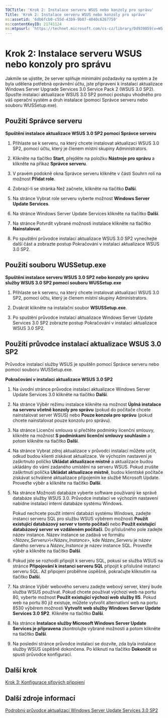 ```yaml
---
TOCTitle: 'Krok 2: Instalace serveru WSUS nebo konzoly pro správu'
Title: 'Krok 2: Instalace serveru WSUS nebo konzoly pro správu'
ms:assetid: '6db6fcb0-c55d-43b9-9b07-4040c6267759'
ms:contentKeyID: 21741124
ms:mtpsurl: 'https://technet.microsoft.com/cs-cz/library/Dd939859(v=WS.10)'
---
```


Krok 2: Instalace serveru WSUS nebo konzoly pro správu
======================================================

Jakmile se ujistíte, že server splňuje minimální požadavky na systém a že byla udělena potřebná oprávnění účtu, jste připraveni k instalaci aktualizace Windows Server Upgrade Services 3.0 Service Pack 2 (WSUS 3.0 SP2). Spusťte instalaci aktualizace WSUS 3.0 SP2 pomocí postupu vhodného pro váš operační systém a druh instalace (pomocí Správce serveru nebo souboru WUSSetup.exe).

Použití Správce serveru
-----------------------

**Spuštění instalace aktualizace WSUS 3.0 SP2 pomocí Správce serveru**
1.  Přihlaste se k serveru, na který chcete instalovat aktualizaci WSUS 3.0 SP2, pomocí účtu, který je členem místní skupiny Administrators.

2.  Klikněte na tlačítko **Start**, přejděte na položku **Nástroje pro správu** a klikněte na příkaz **Správce serveru**.

3.  V pravém podokně okna Správce serveru klikněte v části Souhrn rolí na možnost **Přidat role**.

4.  Zobrazí-li se stránka Než začnete, klikněte na tlačítko **Další**.

5.  Na stránce Vybrat role serveru vyberte možnost **Windows Server Update Services**.

6.  Na stránce Windows Server Update Services klikněte na tlačítko **Další**.

7.  Na stránce Potvrdit vybrané možnosti instalace klikněte na tlačítko **Nainstalovat**.

8.  Po spuštění průvodce instalací aktualizace WSUS 3.0 SP2 vynechejte další část a zobrazte postup Pokračování v instalaci aktualizace WSUS 3.0 SP2.

Použití souboru WUSSetup.exe
----------------------------

**Spuštění instalace serveru WSUS 3.0 SP2 nebo konzoly pro správu služby WSUS 3.0 SP2 pomocí souboru WUSSetup.exe**
1.  Přihlaste se k serveru, na který chcete instalovat aktualizaci WSUS 3.0 SP2, pomocí účtu, který je členem místní skupiny Administrators.

2.  Dvakrát klikněte na instalační soubor **WSUSSetup.exe**.

3.  Po spuštění průvodce instalací aktualizace Windows Server Update Services 3.0 SP2 zobrazte postup Pokračování v instalaci aktualizace WSUS 3.0 SP2.

Použití průvodce instalací aktualizace WSUS 3.0 SP2
---------------------------------------------------

Průvodce instalací služby WSUS je spuštěn pomocí Správce serveru nebo pomocí souboru WUSSetup.exe.

**Pokračování v instalaci aktualizace WSUS 3.0 SP2**
1.  Na úvodní stránce průvodce instalací aktualizace Windows Server Update Services 3.0 klikněte na tlačítko **Další**.

2.  Na stránce Výběr režimu instalace klikněte na možnost **Úplná instalace na serveru včetně konzoly pro správu** (pokud do počítače chcete nainstalovat server WSUS) nebo **Pouze konzola pro správu** (pokud chcete nainstalovat pouze konzolu pro správu).

3.  Na stránce Licenční smlouva si přečtěte podmínky licenční smlouvy, klikněte na možnost **S podmínkami licenční smlouvy souhlasím** a potom klikněte na tlačítko **Další**.

4.  Na stránce Vybrat zdroj aktualizace v průvodci instalací můžete určit, odkud budou klienti získávat aktualizace. Ve výchozím nastavení je zaškrtnuto políčko **Ukládat aktualizace místně** a aktualizace budou ukládány do vámi zadaného umístění na serveru WSUS. Pokud zrušíte zaškrtnutí políčka **Ukládat aktualizace místně**, budou klientské počítače získávat schválené aktualizace připojením ke službě Microsoft Update. Proveďte výběr a klikněte na tlačítko **Další**.

5.  Na stránce Možnosti databáze vyberte software používaný ke správě databáze služby WSUS 3.0. Průvodce instalací ve výchozím nastavení nabídne instalaci interní databáze systému Windows.

    Pokud nechcete použít interní databázi systému Windows, zadejte instanci serveru SQL pro službu WSUS výběrem možnosti **Použít existující databázový server v tomto počítači** nebo **Použít existující databázový server ve vzdáleném počítači**. Do příslušného pole zadejte název instance. Název instance se zadává ve formátu &lt;*Název\_Serveru*&gt;\\&lt;*Název\_Instance*&gt;, kde *Název\_Serveru* je název daného serveru a *Název\_Instance* je název instance SQL. Proveďte výběr a klikněte na tlačítko **Další**.

6.  Pokud jste se rozhodli připojit k serveru SQL, pokusí se služba WSUS na stránce **Připojování k instanci serveru SQL** připojit k příslušné instanci serveru SQL. Až připojení proběhne úspěšně, pokračujte kliknutím na tlačítko **Další**.

7.  Na stránce Výběr webového serveru zadejte webový server, který bude služba WSUS používat. Pokud chcete používat výchozí web na portu 80, vyberte možnost **Použít existující výchozí web služby IIS**. Pokud web na portu 80 již existuje, můžete vytvořit alternativní web na portu 8530 výběrem možnosti **Vytvořit web služby Windows Server Update Services 3.0 SP2**. Klikněte na tlačítko **Další**.

8.  Na stránce **Instalace služby Microsoft Windows Server Update Services je připravena** zkontrolujte vybrané možnosti a potom klikněte na tlačítko **Další**.

9.  Na poslední stránce průvodce instalací se dozvíte, zda byla instalace služby WSUS úspěšně dokončena. Po kliknutí na tlačítko **Dokončit** se spustí průvodce konfigurací.

Další krok
----------

[Krok 3: Konfigurace síťových připojení](https://technet.microsoft.com/42a144c5-f08e-4a6e-b360-47ddea77bd24)

Další zdroje informací
----------------------

[Podrobný průvodce aktualizací Windows Server Update Services 3.0 SP2](https://technet.microsoft.com/4b504edc-93b3-45b0-a7e8-d0107f1a4442)
